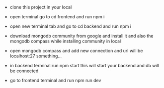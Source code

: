 - clone this project in your local

- open terminal go to cd frontend and run npm i

- open new terminal tab and go to cd backend and run npm i

- download mongodb community from google and install it and also the mongodb compass while installing community in local

- open mongodb compass and add new connection and url will be localhost:27 something...

- in backend terminal run npm start this will start your backend and db will be connected

- go to frontend terminal and run npm run dev
